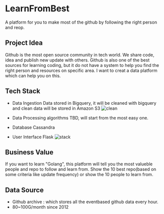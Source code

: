 # LearnFromBest
A platform for you to make most of the github by following the right person and reop.

## Project Idea
Github is the most open source community in tech world. We share code, idea and publish new update with others.
Github is also one of the best sources for learning coding, but it do not have a system to help you find the right person and resources on specific area.
I want to creat a data platform which can help you on this.


## Tech Stack 
* Data Ingestion
Data stored in Bigquery, it will be cleaned with bigquery and clean data will be stored in Amazon S3
![clean](https://github.com/Catherinesdataanalytics/LearnFromBest/pics/bigquery.png)

* Data Processing 
algorithms TBD, will start from the most easy one.

* Database
Cassandra

* User Interface 
Flask
![stack](https://github.com/Catherinesdataanalytics/LearnFromBest/pics/flow.png)


## Business Value
If you want to learn "Golang", this platform will tell you the most valueble people and repo to follow and learn from.
Show the 10 best repo(based on some criteria like update frequency) or show the 10 people to learn from.

## Data Source
* Github archive : which stores all the eventbased github data every hour.
* 80~100G/month since 2012

## 
